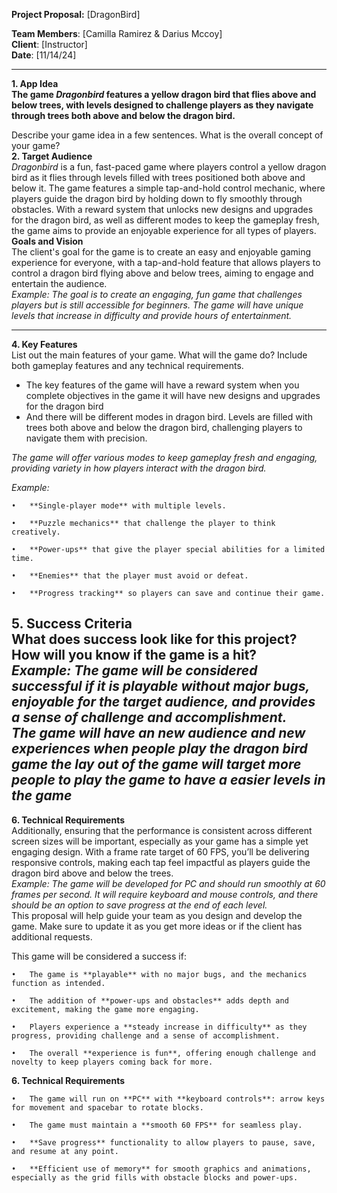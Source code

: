 **Project Proposal:** \[DragonBird\]

**Team Members**: \[Camilla Ramirez & Darius Mccoy\]  
**Client**: \[Instructor\]  
**Date**: \[11/14/24\]

---

**1\. App Idea**  
**The game *Dragonbird* features a yellow dragon bird that flies above and below trees, with levels designed to challenge players as they navigate through trees both above and below the dragon bird.**

Describe your game idea in a few sentences. What is the overall concept of your game?  
**2\. Target Audience**  
*Dragonbird* is a fun, fast-paced game where players control a yellow dragon bird as it flies through levels filled with trees positioned both above and below it. The game features a simple tap-and-hold control mechanic, where players guide the dragon bird by holding down to fly smoothly through obstacles. With a reward system that unlocks new designs and upgrades for the dragon bird, as well as different modes to keep the gameplay fresh, the game aims to provide an enjoyable experience for all types of players.  
**Goals and Vision**    
The client's goal for the game is to create an easy and enjoyable gaming experience for everyone, with a tap-and-hold feature that allows players to control a dragon bird flying above and below trees, aiming to engage and entertain the audience.  
*Example: The goal is to create an engaging, fun game that challenges players but is still accessible for beginners. The game will have unique levels that increase in difficulty and provide hours of entertainment.* 

---

**4\. Key Features**  
List out the main features of your game. What will the game do? Include both gameplay features and any technical requirements.

* The key features of the game will have a reward system when you complete objectives in the game it will have new designs and upgrades for the dragon bird  
* And there will be different modes in dragon bird. Levels are filled with trees both above and below the dragon bird, challenging players to navigate them with precision.

   
*The game will offer various modes to keep gameplay fresh and engaging, providing variety in how players interact with the dragon bird.*

*Example:* 

	•	**Single-player mode** with multiple levels.

	•	**Puzzle mechanics** that challenge the player to think creatively.

	•	**Power-ups** that give the player special abilities for a limited time.

	•	**Enemies** that the player must avoid or defeat.

	•	**Progress tracking** so players can save and continue their game.

**5\. Success Criteria**  
What does success look like for this project? How will you know if the game is a hit?  
*Example: The game will be considered successful if it is playable without major bugs, enjoyable for the target audience, and provides a sense of challenge and accomplishment.*   
*The game will have an new audience and new experiences when people play the dragon bird game the lay out of the game will target more people to play the game to have a easier levels in the game*   
---

**6\. Technical Requirements**  
Additionally, ensuring that the performance is consistent across different screen sizes will be important, especially as your game has a simple yet engaging design. With a frame rate target of 60 FPS, you’ll be delivering responsive controls, making each tap feel impactful as players guide the dragon bird above and below the trees.  
*Example: The game will be developed for PC and should run smoothly at 60 frames per second. It will require keyboard and mouse controls, and there should be an option to save progress at the end of each level.*  
This proposal will help guide your team as you design and develop the game. Make sure to update it as you get more ideas or if the client has additional requests.

This game will be considered a success if:

	•	The game is **playable** with no major bugs, and the mechanics function as intended.

	•	The addition of **power-ups and obstacles** adds depth and excitement, making the game more engaging.

	•	Players experience a **steady increase in difficulty** as they progress, providing challenge and a sense of accomplishment.

	•	The overall **experience is fun**, offering enough challenge and novelty to keep players coming back for more.

**6\. Technical Requirements**

	•	The game will run on **PC** with **keyboard controls**: arrow keys for movement and spacebar to rotate blocks.

	•	The game must maintain a **smooth 60 FPS** for seamless play.

	•	**Save progress** functionality to allow players to pause, save, and resume at any point.

	•	**Efficient use of memory** for smooth graphics and animations, especially as the grid fills with obstacle blocks and power-ups.  
 